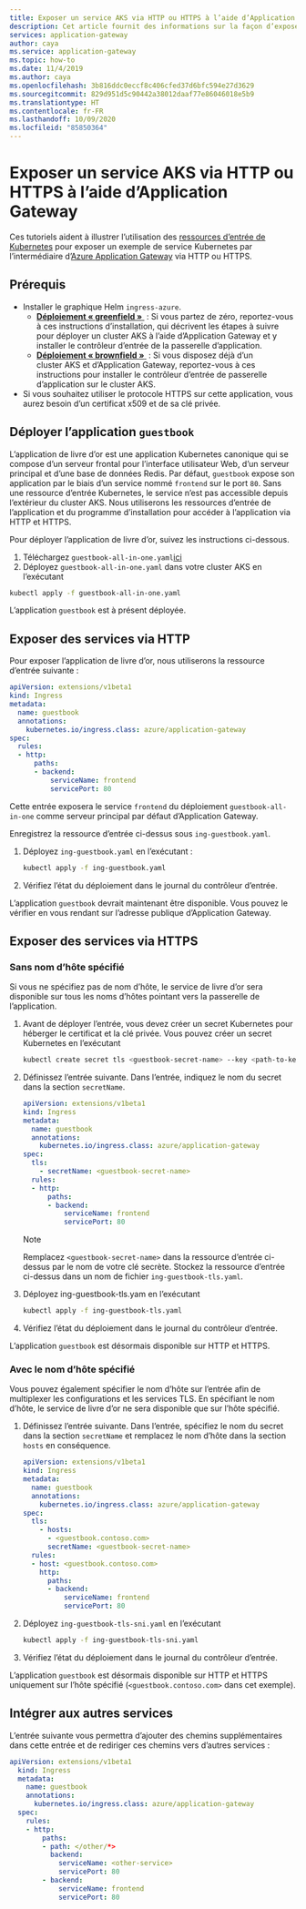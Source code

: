 ```yaml
---
title: Exposer un service AKS via HTTP ou HTTPS à l’aide d’Application Gateway
description: Cet article fournit des informations sur la façon d’exposer un service AKS via HTTP ou HTTPS en utilisant Application Gateway.
services: application-gateway
author: caya
ms.service: application-gateway
ms.topic: how-to
ms.date: 11/4/2019
ms.author: caya
ms.openlocfilehash: 3b816ddc0eccf8c406cfed37d6bfc594e27d3629
ms.sourcegitcommit: 829d951d5c90442a38012daaf77e86046018e5b9
ms.translationtype: HT
ms.contentlocale: fr-FR
ms.lasthandoff: 10/09/2020
ms.locfileid: "85850364"
---
```

# <a name="expose-an-aks-service-over-http-or-https-using-application-gateway"></a>Exposer un service AKS via HTTP ou HTTPS à l’aide d’Application Gateway 

Ces tutoriels aident à illustrer l’utilisation des [ressources d’entrée de Kubernetes](https://kubernetes.io/docs/concepts/services-networking/ingress/) pour exposer un exemple de service Kubernetes par l’intermédiaire d’[Azure Application Gateway](https://azure.microsoft.com/services/application-gateway/) via HTTP ou HTTPS.

## <a name="prerequisites"></a>Prérequis

- Installer le graphique Helm `ingress-azure`.
  - [**Déploiement « greenfield »** ](ingress-controller-install-new.md) : Si vous partez de zéro, reportez-vous à ces instructions d’installation, qui décrivent les étapes à suivre pour déployer un cluster AKS à l’aide d’Application Gateway et y installer le contrôleur d’entrée de la passerelle d’application.
  - [**Déploiement « brownfield »** ](ingress-controller-install-existing.md) : Si vous disposez déjà d’un cluster AKS et d’Application Gateway, reportez-vous à ces instructions pour installer le contrôleur d’entrée de passerelle d’application sur le cluster AKS.
- Si vous souhaitez utiliser le protocole HTTPS sur cette application, vous aurez besoin d’un certificat x509 et de sa clé privée.

## <a name="deploy-guestbook-application"></a>Déployer l’application `guestbook`

L’application de livre d’or est une application Kubernetes canonique qui se compose d’un serveur frontal pour l’interface utilisateur Web, d’un serveur principal et d’une base de données Redis. Par défaut, `guestbook` expose son application par le biais d’un service nommé `frontend` sur le port `80`. Sans une ressource d’entrée Kubernetes, le service n’est pas accessible depuis l’extérieur du cluster AKS. Nous utiliserons les ressources d’entrée de l’application et du programme d’installation pour accéder à l’application via HTTP et HTTPS.

Pour déployer l’application de livre d’or, suivez les instructions ci-dessous.

1. Téléchargez `guestbook-all-in-one.yaml`[ici](https://raw.githubusercontent.com/kubernetes/examples/master/guestbook/all-in-one/guestbook-all-in-one.yaml)
1. Déployez `guestbook-all-in-one.yaml` dans votre cluster AKS en l’exécutant

  ```bash
  kubectl apply -f guestbook-all-in-one.yaml
  ```

L’application `guestbook` est à présent déployée.

## <a name="expose-services-over-http"></a>Exposer des services via HTTP

Pour exposer l’application de livre d’or, nous utiliserons la ressource d’entrée suivante :

```yaml
apiVersion: extensions/v1beta1
kind: Ingress
metadata:
  name: guestbook
  annotations:
    kubernetes.io/ingress.class: azure/application-gateway
spec:
  rules:
  - http:
      paths:
      - backend:
          serviceName: frontend
          servicePort: 80
```

Cette entrée exposera le service `frontend` du déploiement `guestbook-all-in-one` comme serveur principal par défaut d’Application Gateway.

Enregistrez la ressource d’entrée ci-dessus sous `ing-guestbook.yaml`.

1. Déployez `ing-guestbook.yaml` en l’exécutant :

    ```bash
    kubectl apply -f ing-guestbook.yaml
    ```

1. Vérifiez l’état du déploiement dans le journal du contrôleur d’entrée.

L’application `guestbook` devrait maintenant être disponible. Vous pouvez le vérifier en vous rendant sur l’adresse publique d’Application Gateway.

## <a name="expose-services-over-https"></a>Exposer des services via HTTPS

### <a name="without-specified-hostname"></a>Sans nom d’hôte spécifié

Si vous ne spécifiez pas de nom d’hôte, le service de livre d’or sera disponible sur tous les noms d’hôtes pointant vers la passerelle de l’application.

1. Avant de déployer l’entrée, vous devez créer un secret Kubernetes pour héberger le certificat et la clé privée. Vous pouvez créer un secret Kubernetes en l’exécutant

    ```bash
    kubectl create secret tls <guestbook-secret-name> --key <path-to-key> --cert <path-to-cert>
    ```

1. Définissez l’entrée suivante. Dans l’entrée, indiquez le nom du secret dans la section `secretName`.

    ```yaml
    apiVersion: extensions/v1beta1
    kind: Ingress
    metadata:
      name: guestbook
      annotations:
        kubernetes.io/ingress.class: azure/application-gateway
    spec:
      tls:
        - secretName: <guestbook-secret-name>
      rules:
      - http:
          paths:
          - backend:
              serviceName: frontend
              servicePort: 80
    ```

    > [!NOTE] 
    > Remplacez `<guestbook-secret-name>` dans la ressource d’entrée ci-dessus par le nom de votre clé secrète. Stockez la ressource d’entrée ci-dessus dans un nom de fichier `ing-guestbook-tls.yaml`.

1. Déployez ing-guestbook-tls.yam en l’exécutant

    ```bash
    kubectl apply -f ing-guestbook-tls.yaml
    ```

1. Vérifiez l’état du déploiement dans le journal du contrôleur d’entrée.

L’application `guestbook` est désormais disponible sur HTTP et HTTPS.

### <a name="with-specified-hostname"></a>Avec le nom d’hôte spécifié

Vous pouvez également spécifier le nom d’hôte sur l’entrée afin de multiplexer les configurations et les services TLS.
En spécifiant le nom d’hôte, le service de livre d’or ne sera disponible que sur l’hôte spécifié.

1. Définissez l’entrée suivante.
    Dans l’entrée, spécifiez le nom du secret dans la section `secretName` et remplacez le nom d’hôte dans la section `hosts` en conséquence.

    ```yaml
    apiVersion: extensions/v1beta1
    kind: Ingress
    metadata:
      name: guestbook
      annotations:
        kubernetes.io/ingress.class: azure/application-gateway
    spec:
      tls:
        - hosts:
          - <guestbook.contoso.com>
          secretName: <guestbook-secret-name>
      rules:
      - host: <guestbook.contoso.com>
        http:
          paths:
          - backend:
              serviceName: frontend
              servicePort: 80
    ```

1. Déployez `ing-guestbook-tls-sni.yaml` en l’exécutant

    ```bash
    kubectl apply -f ing-guestbook-tls-sni.yaml
    ```

1. Vérifiez l’état du déploiement dans le journal du contrôleur d’entrée.

L’application `guestbook` est désormais disponible sur HTTP et HTTPS uniquement sur l’hôte spécifié (`<guestbook.contoso.com>` dans cet exemple).

## <a name="integrate-with-other-services"></a>Intégrer aux autres services

L’entrée suivante vous permettra d’ajouter des chemins supplémentaires dans cette entrée et de rediriger ces chemins vers d’autres services :

```yaml
apiVersion: extensions/v1beta1
  kind: Ingress
  metadata:
    name: guestbook
    annotations:
      kubernetes.io/ingress.class: azure/application-gateway
  spec:
    rules:
    - http:
        paths:
        - path: </other/*>
          backend:
            serviceName: <other-service>
            servicePort: 80
        - backend:
            serviceName: frontend
            servicePort: 80
```

